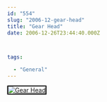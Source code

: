```yaml
---
id: "554"
slug: "2006-12-gear-head"
title: "Gear Head"
date: 2006-12-26T23:44:40.000Z



tags:

  - "General"
---
```

<div class="sqs-html-content">
  <div style="float: left; margin-right: 10px; margin-bottom: 10px;"> <a href="http://www.flickr.com/photos/mclazarus/334702922/" title="Gear Head"><img src="http://farm1.static.flickr.com/129/334702922_699375522d_m.jpg" alt="Gear Head" style="border: solid 2px #000000;" /></a>
</div>
<p><br clear="all" /></p>
</div>
